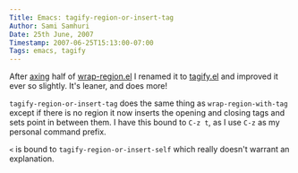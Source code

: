 ```yaml
---
Title: Emacs: tagify-region-or-insert-tag
Author: Sami Samhuri
Date: 25th June, 2007
Timestamp: 2007-06-25T15:13:00-07:00
Tags: emacs, tagify
---
```


After <a href="/posts/2007/06/rtfm">axing</a> half of <a href="/posts/2007/06/emacs-for-textmate-junkies">wrap-region.el</a> I renamed it to <a href="/f/tagify.el">tagify.el</a> and improved it ever so slightly. It's leaner, and does more!

<code>tagify-region-or-insert-tag</code> does the same thing as <code>wrap-region-with-tag</code> except if there is no region it now inserts the opening and closing tags and sets point in between them. I have this bound to <code>C-z t</code>, as I use <code>C-z</code> as my personal command prefix.

<code>&lt;</code> is bound to <code>tagify-region-or-insert-self</code> which really doesn't warrant an explanation.

